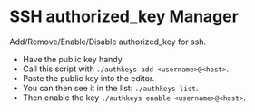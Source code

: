 # SSH authorized_key Manager
Add/Remove/Enable/Disable authorized_key for ssh.

* Have the public key handy. 
* Call this script with `./authkeys add <username>@<host>`. 
* Paste the public key into the editor.
* You can then see it in the list: `./authkeys list`. 
* Then enable the key `./authkeys enable <username>@<host>`.
